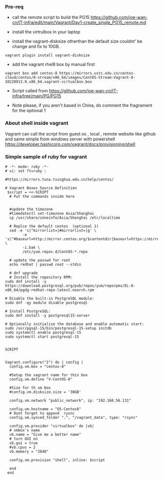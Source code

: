 
### Pre-req
- call the remote script to build the PG15
https://github.com/joe-wan-cn/IT-infra/edit/main/Vagrant/Day1-create_single_PG15_remote.md

- install the virtrulbox in your laptop

- install the vagrant-disksize otherthan the default size couldnt' be change and fix to 10GB.
```
vagrant plugin install vagrant-disksize
```
- add the vagrant rhel8 box by manual first
```
vagrant box add centos-8 https://mirrors.ustc.edu.cn/centos-cloud/centos/8-stream/x86_64/images/CentOS-Stream-Vagrant-8-20220913.0.x86_64.vagrant-virtualbox.box
```

- Script called from https://github.com/joe-wan-cn/IT-infra/tree/main/PG/PG15


- Note please, if you aren't based in China, do comment the fragrament for the optional 1


### About shell inside vagrant

Vagrant can call the script from guest os , local , remote website like github and same simple from windows server with powershell
https://developer.hashicorp.com/vagrant/docs/provisioning/shell


### Simple sample of ruby for vagrant

```
# -*- mode: ruby -*-
# vi: set ft=ruby :

#https://mirrors.tuna.tsinghua.edu.cn/help/centos/ 

# Vagrant Boxes Source Definition
 $script = <<-SCRIPT
  # Put the commands inside here
  
  
  #update the timezone 
  #timedatectl set-timezone Asia/Shanghai	
  cp /usr/share/zoneinfo/Asia/Shanghai /etc/localtime
 
  # Replce the default centos  (optional 1)
  sed -e 's|^mirrorlist=|#mirrorlist=|g' \
        -e 's|^#baseurl=http://mirror.centos.org/$contentdir|baseurl=https://mirrors.tuna.tsinghua.edu.cn/centos|g' \
        -i.bak \
        /etc/yum.repos.d/CentOS-*.repo
 
  # update the passwd for root
  echo redhat | passwd root --stdin
  
  # dnf upgrade
  # Install the repository RPM:
sudo dnf install -y https://download.postgresql.org/pub/repos/yum/reporpms/EL-8-x86_64/pgdg-redhat-repo-latest.noarch.rpm

# Disable the built-in PostgreSQL module:
sudo dnf -qy module disable postgresql

# Install PostgreSQL:
sudo dnf install -y postgresql15-server

# Optionally initialize the database and enable automatic start:
sudo /usr/pgsql-15/bin/postgresql-15-setup initdb
sudo systemctl enable postgresql-15
sudo systemctl start postgresql-15


SCRIPT


Vagrant.configure("2") do | config |
  config.vm.box = "centos-8"

  #Setup the vagrant name for this box
  config.vm.define "V-CentOS-8"
  
  #Size for th vm box
  #config.vm.disksize.size = '30GB' 

  config.vm.network "public_network", ip: "192.168.56.131"
  
  config.vm.hostname = "OS-Centos8"
  # Dont forget to append  rysnc
  config.vm.synced_folder ".", "/vagrant_data", type: "rsync"
  
  config.vm.provider "virtualbox" do |vb|
  # vmbox's name
  vb.name = "Give me a better name"  
  # turn GUI on
  vb.gui = true
  #vb.cpus = 2
  vb.memory = "2048"
  
  config.vm.provision "shell", inline: $script
   
  end 
 end 
```
